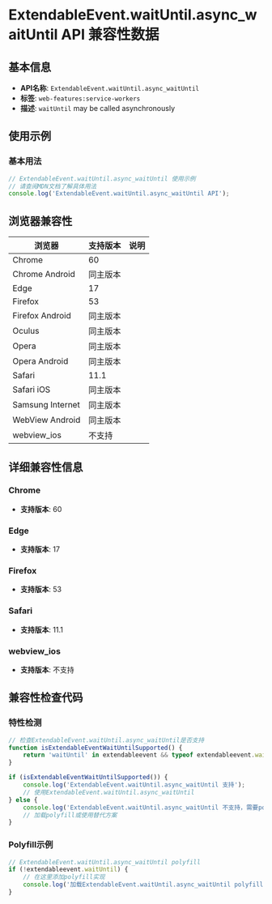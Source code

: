 # ExtendableEvent.waitUntil.async_waitUntil API 兼容性数据

## 基本信息

- **API名称**: `ExtendableEvent.waitUntil.async_waitUntil`
- **标签**: `web-features:service-workers`
- **描述**: `waitUntil` may be called asynchronously

## 使用示例

### 基本用法

```javascript
// ExtendableEvent.waitUntil.async_waitUntil 使用示例
// 请查阅MDN文档了解具体用法
console.log('ExtendableEvent.waitUntil.async_waitUntil API');
```

## 浏览器兼容性

| 浏览器 | 支持版本 | 说明 |
|--------|----------|------|
| Chrome | 60 |  |
| Chrome Android | 同主版本 |  |
| Edge | 17 |  |
| Firefox | 53 |  |
| Firefox Android | 同主版本 |  |
| Oculus | 同主版本 |  |
| Opera | 同主版本 |  |
| Opera Android | 同主版本 |  |
| Safari | 11.1 |  |
| Safari iOS | 同主版本 |  |
| Samsung Internet | 同主版本 |  |
| WebView Android | 同主版本 |  |
| webview_ios | 不支持 |  |

## 详细兼容性信息

### Chrome

- **支持版本**: 60

### Edge

- **支持版本**: 17

### Firefox

- **支持版本**: 53

### Safari

- **支持版本**: 11.1

### webview_ios

- **支持版本**: 不支持

## 兼容性检查代码

### 特性检测

```javascript
// 检查ExtendableEvent.waitUntil.async_waitUntil是否支持
function isExtendableEventWaitUntilSupported() {
    return 'waitUntil' in extendableevent && typeof extendableevent.waitUntil === 'function';
}

if (isExtendableEventWaitUntilSupported()) {
    console.log('ExtendableEvent.waitUntil.async_waitUntil 支持');
    // 使用ExtendableEvent.waitUntil.async_waitUntil
} else {
    console.log('ExtendableEvent.waitUntil.async_waitUntil 不支持，需要polyfill');
    // 加载polyfill或使用替代方案
}
```

### Polyfill示例

```javascript
// ExtendableEvent.waitUntil.async_waitUntil polyfill
if (!extendableevent.waitUntil) {
    // 在这里添加polyfill实现
    console.log('加载ExtendableEvent.waitUntil.async_waitUntil polyfill');
}
```

